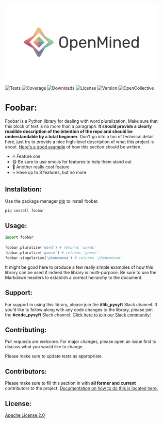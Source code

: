 ![foobar-logo](https://github.com/OpenMined/design-assets/blob/master/logos/OM/horizontal-primary-trans.png)

![Tests](https://img.shields.io/github/workflow/status/OpenMined/PySyft/Tests)
![Coverage](https://img.shields.io/codecov/c/github/OpenMined/PySyft)
![Downloads](https://img.shields.io/pypi/dd/syft)
![License](https://img.shields.io/github/license/OpenMined/PySyft)
![Version](https://img.shields.io/pypi/v/syft)
![OpenCollective](https://img.shields.io/opencollective/all/openmined)

# Foobar:

Foobar is a Python library for dealing with word pluralization. Make sure that this block of text is no more than a paragraph. **It should provide a clearly readible description of the intention of the repo and should be understandable by a total beginner.** Don't go into a ton of technical detail here, just try to provide a nice high-level description of what this project is about. [Here's a good example](https://github.com/jaredpalmer/razzle) of how this section should be written.

- :fire: Feature one
- :smile: Be sure to use emojis for features to help them stand out
- :rocket: Another really cool feature
- :star: Have up to 8 features, but no more

## Installation:

Use the package manager [pip](https://pip.pypa.io/en/stable/) to install foobar.

```bash
pip install foobar
```

## Usage:

```python
import foobar

foobar.pluralize('word') # returns 'words'
foobar.pluralize('goose') # returns 'geese'
foobar.singularize('phenomena') # returns 'phenomenon'
```

It might be good here to produce a few really simple examples of how this library can be used if indeed the library is multi-purpose. Be sure to use the Markdown headers to establish a correct heirarchy to the document.

## Support:

For support in using this library, please join the **#lib_pysyft** Slack channel. If you'd like to follow along with any code changes to the library, please join the **#code_pysyft** Slack channel. [Click here to join our Slack community!](https://slack.openmined.org)

## Contributing:
Pull requests are welcome. For major changes, please open an issue first to discuss what you would like to change.

Please make sure to update tests as appropriate.

## Contributors:

Please make sure to fill this section in with **all former and current** contributors to the project. [Documentation on how to do this is located here.](https://github.com/all-contributors/all-contributors)

## License:
[Apache License 2.0](https://choosealicense.com/licenses/apache-2.0/)
